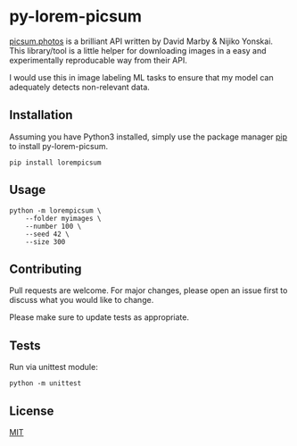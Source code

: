 # py-lorem-picsum
[picsum.photos](https://picsum.photos) is a brilliant API written by David Marby & Nijiko Yonskai. This library/tool is a little helper for downloading images in a easy and experimentally reproducable way from their API.

I would use this in image labeling ML tasks to ensure that my model can adequately detects non-relevant data.

## Installation
Assuming you have Python3 installed, simply use the package manager [pip](https://pip.pypa.io/en/stable/) to install py-lorem-picsum.

    pip install lorempicsum

## Usage

    python -m lorempicsum \
        --folder myimages \
        --number 100 \ 
        --seed 42 \
        --size 300

## Contributing
Pull requests are welcome. For major changes, please open an issue first to discuss what you would like to change.

Please make sure to update tests as appropriate.

## Tests

Run via unittest module:

    python -m unittest

## License
[MIT](https://choosealicense.com/licenses/mit/)